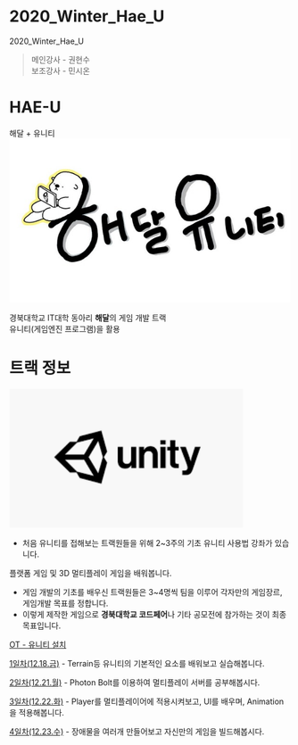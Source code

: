# 2020_Winter_Hae_U
2020_Winter_Hae_U


> 메인강사 - 권현수   
> 보조강사 - 민시온   


# HAE-U
해달 + 유니티
![로고](Img/fulllogo.png)

경북대학교 IT대학 동아리 **해달**의 게임 개발 트랙  
유니티(게임엔진 프로그램)을 활용

# 트랙 정보
 ![로고](Img/Unity.PNG)
 * 처음 유니티를 접해보는 트랙원들을 위해 2~3주의 기초 유니티 사용법 강좌가 있습니다.
 
 플랫폼 게임 및 3D 멀티플레이 게임을 배워봅니다.
 
 * 게임 개발의 기초를 배우신 트랙원들은 3~4명씩 팀을 이루어 각자만의 게임장르, 게임개발 목표를 정합니다.
 * 이렇게 제작한 게임으로 **경북대학교 코드페어**나 기타 공모전에 참가하는 것이 최종 목표입니다.



[OT - 유니티 설치](Export-6e488096-b9e5-4cc8-867d-0c79d35cdff7/OT_81b96587fcb74b5e8a4027315c679d39.md)  

[1일차(12.18.금)](1일차(12.18.금)/README.md)   - Terrain등 유니티의 기본적인 요소를 배워보고 실습해봅니다.

[2일차(12.21.월)](2일차(12.21.월)/README.md)   - Photon Bolt를 이용하여 멀티플레이 서버를 공부해봅시다.

[3일차(12.22.화)](3일차(12.22.화)/README.md)   - Player를 멀티플레이어에 적용시켜보고, UI를 배우며, Animation을 적용해봅니다.

[4일차(12.23.수)](4일차(12.23.수)/README.md)   - 장애물을 여러개 만들어보고 자신만의 게임을 빌드해봅시다.

